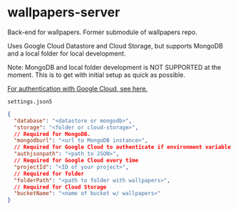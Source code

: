 # wallpapers-server

Back-end for wallpapers. Former submodule of wallpapers repo.

Uses Google Cloud Datastore and Cloud Storage, but supports MongoDB and a local folder for local development.

Note: MongoDB and local folder development is NOT SUPPORTED at the moment. This is to get with initial setup as quick as possible.

[For authentication with Google Cloud, see here.](https://cloud.google.com/docs/authentication/getting-started)

`settings.json5`

```json
{
  "database": "<datastore or mongodb>",
  "storage": "<folder or cloud-storage>",
  // Required for MongoDB.
  "mongodburl": "<url to MongoDB instance>",
  // Required for Google Cloud to authenticate if environment variable not provided
  "authjsonpath": "<path to JSON>",
  // Required for Google Cloud every time
  "projectId": "<ID of your project>",
  // Required for folder
  "folderPath": "<path to folder with wallpapers>",
  // Required for Cloud Storage
  "bucketName": "<name of bucket w/ wallpapers>"
}
```

